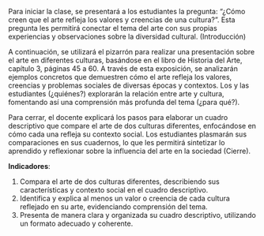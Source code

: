 Para iniciar la clase, se presentará a los estudiantes la pregunta: “¿Cómo creen que el arte refleja los valores y creencias de una cultura?”. Esta pregunta les permitirá conectar el tema del arte con sus propias experiencias y observaciones sobre la diversidad cultural. (Introducción)

A continuación, se utilizará el pizarrón para realizar una presentación sobre el arte en diferentes culturas, basándose en el libro de Historia del Arte, capítulo 3, páginas 45 a 60. A través de esta exposición, se analizarán ejemplos concretos que demuestren cómo el arte refleja los valores, creencias y problemas sociales de diversas épocas y contextos. Los y las estudiantes (¿quiénes?) explorarán la relación entre arte y cultura, fomentando así una comprensión más profunda del tema (¿para qué?).

Para cerrar, el docente explicará los pasos para elaborar un cuadro descriptivo que compare el arte de dos culturas diferentes, enfocándose en cómo cada una refleja su contexto social. Los estudiantes plasmarán sus comparaciones en sus cuadernos, lo que les permitirá sintetizar lo aprendido y reflexionar sobre la influencia del arte en la sociedad (Cierre).

**Indicadores**:

1. Compara el arte de dos culturas diferentes, describiendo sus características y contexto social en el cuadro descriptivo.
2. Identifica y explica al menos un valor o creencia de cada cultura reflejado en su arte, evidenciando comprensión del tema.
3. Presenta de manera clara y organizada su cuadro descriptivo, utilizando un formato adecuado y coherente.